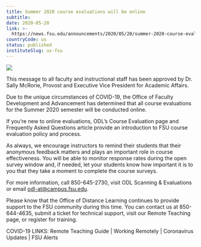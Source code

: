 ```yaml
---
title: Summer 2020 course evaluations will be online
subtitle: 
date: 2020-05-20
link: >-
  https://news.fsu.edu/announcements/2020/05/20/summer-2020-course-evaluations-will-be-online/
countryCode: us
status: published
instituteSlug: us-fsu
---
```

![](https://news.fsu.edu/wp-content/uploads/2020/03/ODL_banner.png)

This message to all faculty and instructional staff has been approved by Dr. Sally McRorie, Provost and Executive Vice President for Academic Affairs.

Due to the unique circumstances of COVID-19, the Office of Faculty Development and Advancement has determined that all course evaluations for the Summer 2020 semester will be conducted online.

If you’re new to online evaluations, ODL’s Course Evaluation page and Frequently Asked Questions article provide an introduction to FSU course evaluation policy and process.

As always, we encourage instructors to remind their students that their anonymous feedback matters and plays an important role in course effectiveness. You will be able to monitor response rates during the open survey window and, if needed, let your students know how important it is to you that they take a moment to complete the course surveys.

For more information, call 850-645-2730, visit ODL Scanning & Evaluations or email odl-at@campus.fsu.edu.

Please know that the Office of Distance Learning continues to provide support to the FSU community during this time. You can contact us at 850-644-4635, submit a ticket for technical support, visit our Remote Teaching page, or register for training.

COVID-19 LINKS: Remote Teaching Guide | Working Remotely | Coronavirus Updates | FSU Alerts